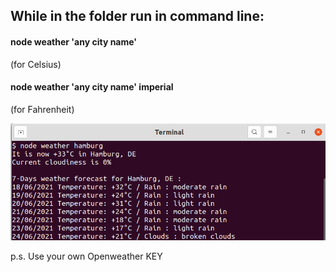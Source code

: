 ## While in the folder run in command line:

#### node weather 'any city name'
(for Celsius)

#### node weather 'any city name' imperial
(for Fahrenheit)

![screenshot](./example.png)

p.s. Use your own Openweather KEY